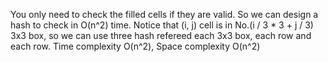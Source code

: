 You only need to check the filled cells if they are valid. So we can design a hash to check in O(n^2) time. Notice that (i, j) cell is in No.(i / 3 * 3 + j / 3) 3x3 box, so we can use three hash refereed each 3x3 box, each row and each row.
Time complexity O(n^2), Space complexity O(n^2)
